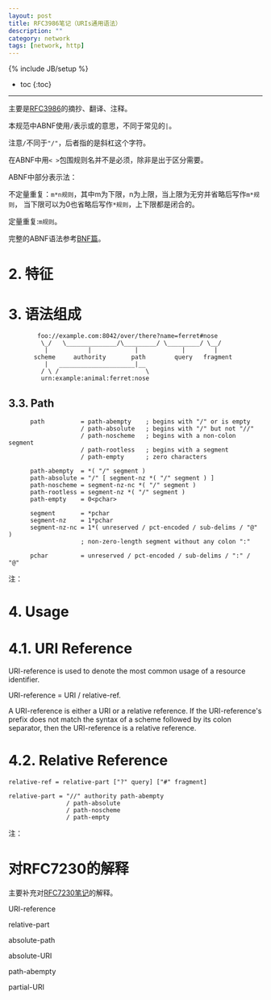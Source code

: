 ```yaml
---
layout: post
title: RFC3986笔记（URIs通用语法）
description: ""
category: network
tags: [network, http]
---
```

{% include JB/setup %}

* toc
{:toc}

<hr />

主要是[RFC3986][0]的摘抄、翻译、注释。

本规范中ABNF使用`/`表示或的意思，不同于常见的`|`。

注意`/`不同于`"/"`，后者指的是斜杠这个字符。

在ABNF中用`< >`包围规则名并不是必须，除非是出于区分需要。

ABNF中部分表示法：

不定量重复：`m*n规则`，其中m为下限，n为上限，当上限为无穷并省略后写作`m*规则`，
当下限可以为0也省略后写作`*规则`，上下限都是闭合的。

定量重复:`m规则`。

完整的ABNF语法参考[BNF篇][2]。

# 2. 特征

# 3. 语法组成

```
        foo://example.com:8042/over/there?name=ferret#nose
         \_/   \______________/\_________/ \_________/ \__/
          |           |            |            |        |
       scheme     authority       path        query   fragment
          |   _____________________|__
         / \ /                        \
         urn:example:animal:ferret:nose
```

## 3.3. Path

```
      path          = path-abempty    ; begins with "/" or is empty
                    / path-absolute   ; begins with "/" but not "//"
                    / path-noscheme   ; begins with a non-colon segment
                    / path-rootless   ; begins with a segment
                    / path-empty      ; zero characters

      path-abempty  = *( "/" segment )
      path-absolute = "/" [ segment-nz *( "/" segment ) ]
      path-noscheme = segment-nz-nc *( "/" segment )
      path-rootless = segment-nz *( "/" segment )
      path-empty    = 0<pchar>

      segment       = *pchar
      segment-nz    = 1*pchar
      segment-nz-nc = 1*( unreserved / pct-encoded / sub-delims / "@" )
                    ; non-zero-length segment without any colon ":"

      pchar         = unreserved / pct-encoded / sub-delims / ":" / "@"      
```

注：

# 4. Usage

# 4.1. URI Reference

URI-reference is used to denote the most common usage of a resource identifier.

URI-reference = URI / relative-ref.

A URI-reference is either a URI or a relative reference.  If the URI-reference's prefix does not match the syntax of a scheme followed by its colon separator, then the URI-reference is a relative reference.

# 4.2. Relative Reference
```
relative-ref = relative-part ["?" query] ["#" fragment]

relative-part = "//" authority path-abempty
                / path-absolute
                / path-noscheme
                / path-empty
```

注：

# 对RFC7230的解释
主要补充对[RFC7230笔记][1]的解释。

URI-reference

relative-part

absolute-path

absolute-URI

path-abempty

partial-URI



[0]:https://tools.ietf.org/html/rfc3986
[1]:/2020/05/09/RFC7230-1
[2]:/2016/08/20/bnf